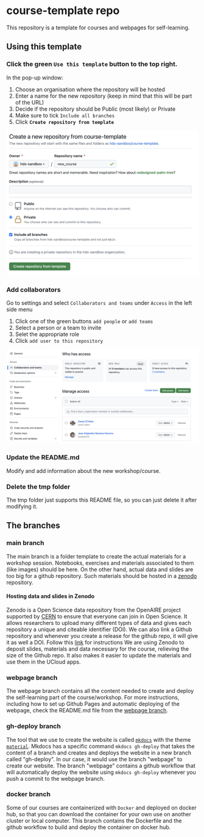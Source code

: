 # course-template repo

This repository is a template for courses and webpages for self-learning.

## Using this template

### Click the green `Use this template` button to the top right.
  
In the pop-up window:

   1. Choose an organisation where the repository will be hosted
   2. Enter a name for the new repository (keep in mind that this will be part of the URL)
   3. Decide if the repository should be Public (most likely) or Private
   4. Make sure to tick `Include all branches`
   5. Click **`Create repository from template`**

![](./tmp/new_repo_from_template.png)

### Add collaborators
Go to settings and select `Collaborators and teams` under `Access` in the left side menu 

1. Click one of the green buttons `add people`  or `add teams`
2. Select a person or a team to invite
3. Selet the appropriate role 
4. Click `add user to this repository`

![](./tmp/add_collaborators.png)

### Update the README.md
Modify and add information about the new workshop/course.

### Delete the tmp folder
The tmp folder just supports this README file, so you can just delete it after modifying it.

## The branches

### main branch

The main branch is a folder template to create the actual materials for a workshop session. Notebooks, exercises and materials associated to them (like images) should be here. 
On the other hand, actual data and slides are too big for a github repository. Such materials should be hosted in a [zenodo](https://zenodo.org/) repository.

#### Hosting data and slides in Zenodo

Zenodo is a Open Science data repository from the OpenAIRE project supported by [CERN](https://home.cern/) to ensure that everyone can join in Open Science. 
It allows researchers to upload many different types of data and gives each repository a unique and citeable identifier (DOI). 
We can also link a Github repository and whenever you create a release for the github repo, it will give it as well a DOI. 
Follow this [link](https://docs.github.com/en/repositories/archiving-a-github-repository/referencing-and-citing-content) for instructions 
We are using Zenodo to deposit slides, materials and data necessary for the course, relieving the size of the Github repo. It also makes it easier to update the materials and use them in the UCloud apps.

### webpage branch

The webpage branch contains all the content needed to create and deploy the self-learning part of the course/workshop. 
For more instructions, including how to set up Github Pages and automatic deploying of the webpage, check the README.md file from the [webpage branch](https://github.com/hds-sandbox/course-template/tree/webpage).

### gh-deploy branch

The tool that we use to create the website is called [`mkdocs`](https://www.mkdocs.org/) with the theme [`material`](https://squidfunk.github.io/).
Mkdocs has a specific command `mkdocs gh-deploy` that takes the content of a branch and creates and deploys the website in a new branch called "gh-deploy".
In our case, it would use the branch "webpage" to create our website. 
The branch "webpage" contains a github workflow that will automatically deploy the website using `mkdocs gh-deploy` whenever you push a commit to the webpage branch.

### docker branch

Some of our courses are containerized with `Docker` and deployed on docker hub, so that you can download the container for your own use on another cluster or local computer. This branch contains the Dockerfile and the github workflow to build and deploy the container on docker hub.
